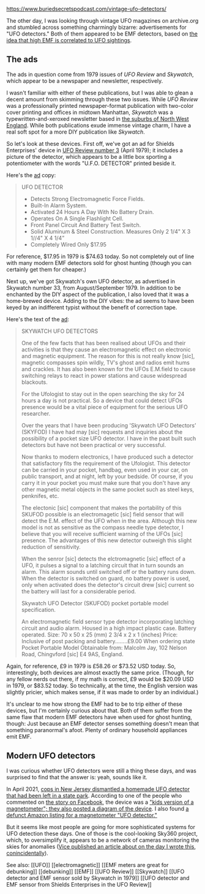 https://www.buriedsecretspodcast.com/vintage-ufo-detectors/

The other day, I was looking through vintage UFO magazines on archive.org and stumbled across something charmingly bizarre: advertisements for "UFO detectors." Both of them appeared to be EMF detectors, based on [the idea that high EMF is correlated to UFO sightings](https://www.buriedsecretspodcast.com/tag/emf/).

## The ads
The ads in question come from 1979 issues of *UFO Review* and *Skywatch*, which appear to be a newspaper and newsletter, respectively.

I wasn't familiar with either of these publications, but I was able to glean a decent amount from skimming through these two issues. While *UFO Review* was a professionally printed newspaper-format publication with two-color cover printing and offices in midtown Manhattan, *Skywatch* was a typewritten-and-xeroxed newsletter based in [the suburbs of North West England](https://en.wikipedia.org/wiki/Offerton,_Greater_Manchester). While both publications exude immense vintage charm, I have a real soft spot for a more DIY publication like *Skywatch*.

So let's look at these devices. First off, we've got an ad for Shields Enterprises' device in [UFO Review number 3](https://archive.org/details/UFO_Review_No_03/page/n11/mode/2up) (April 1979); it includes a picture of the detector, which appears to be a little box sporting a potentiometer with the words "U.F.O. DETECTOR" printed beside it. 

Here's the [ad](https://archive.org/details/UFO_Review_No_03/page/n11/mode/2up) copy:

> UFO DETECTOR
> * Detects Strong Electromagnetic Force Fields.
> * Built-In Alarm System.
> * Activated 24 Hours A Day With No Battery Drain.
> * Operates On A Single Flashlight Cell.
> * Front Panel Circuit And Battery Test Switch.
> * Solid Aluminum & Steel Construction. Measures Only 2 1/4" X 3 1//4" X 4 1/4”
> * Completely Wired Only $17.95

For reference, $17.95 in 1979 is $74.63 today. So not completely out of line with many modern EMF detectors sold for ghost hunting (though you can certainly get them for cheaper.)

Next up, we've got Skywatch's own UFO detector, as advertised in Skywatch number 33, from August/September 1979. In addition to be enchanted by the DIY aspect of the publication, I also loved that it was a home-brewed device. Adding to the DIY vibes: the ad seems to have been keyed by an indifferent typist without the benefit of correction tape.

Here's the text of the [ad](https://archive.org/details/Skywatch_No_33/page/n19/mode/2up): 

> SKYWATCH UFO DETECTORS
> 
> One of the few facts that has been realised about UFOs and their activities is that they cause an electromagnetic effect on electronic and magnetic equipment. The reason for this is not really know [sic], magnetic compasses spin wildly, TV's ghost and radios emit hums and crackles. It has also been known for the UFOs E.M.field to cause switching relays to react in power stations and cause widespread blackouts.
> 
> For the Ufologist to stay out in the open searching the sky for 24 hours a day is not practical. So a device that could detect UFOs presence would be a vital piece of equipment for the serious UFO researcher.
> 
> Over the years that I have been producing 'Skywatch UFO Detectors’ (SKYFOD) I have had may [sic] requests and inquiries about the possibility of a pocket size UFO detector. I have in the past built such detectors but have not been practical or very successful.
> 
> Now thanks to modern electronics, I have produced such a detector that satisfactory fits the requirement of the Ufologist. This detector can be carried in your pocket, handbag, even used in your car, on public transport, and at night, left by your bedside. Of course, if you carry it in your pocket you must make sure that you don't have any other magnetic metal objects in the same pocket such as steel keys, penknifes, etc.
> 
> The electonic [sic] component that makes the portability of this SKUFOD possible is an electromagetic [sic] field sensor that will detect the E.M. effect of the UFO when in the area. Although this new model is not as sensitive as the compass needle type detector, I believe that you will receive sufficient warning of the UFOs [sic] presence. The advantages of this new detector outweigh this slight reduction of sensitivity.
> 
> When the senror [sic] detects the elctromagnetic [sic] effect of a UFO, it pulses a signal to a latching circuit that in turn sounds an alarm. This alarm sounds until switched off or the battery runs down. When the detector is switched on guard, no battery power is used, only when activated does the detector's circuit drew [sic] current so the battery will last for a considerable period.
> 
> Skywatch UFO Detector (SKUFOD) pocket portable model specification.
> 
> An electromagnetic field sensor type detector incorporating latching circuit and audio alarm. Housed in a high impact plastic case. Battery operated.
> Size: 70 x 50 x 25 (mm) 2 3/4 x 2 x 1 (inches)
> Price: Inclusive of post packing and battery........£9.00
> When ordering state Pocket Portable Model
> Obtainable from: Malcolm Jay, 102 Nelson Road, Chingvford [sic] E4 9AS, England.

Again, for reference, £9 in 1979 is £58.26 or $73.52 USD today. So, interestingly, both devices are almost exactly the same price. (Though, for any fellow nerds out there, if my math is correct, £9 would be $20.09 USD in 1979, or $83.52 today. So technically, at the time, the English version was slightly pricier, which makes sense, if it was made to order by an individual.)

It's unclear to me how strong the EMF had to be to trip either of these devices, but I'm certainly curious about that. Both of them suffer from the same flaw that modern EMF detectors have when used for ghost hunting, though: Just because an EMF detector senses something doesn't mean that something paranormal's afoot. Plenty of ordinary household appliances emit EMF.

## Modern UFO detectors

I was curious whether UFO detectors were still a thing these days, and was surprised to find that the answer is: yeah, sounds like it. 

In April 2021, [cops in New Jersey dismantled a homemade UFO detector that had been left in a state park](https://www.popularmechanics.com/science/a36130756/police-disarm-homemade-ufo-detector-new-jersey/). According to one of the people who commented on [the story on Facebook](https://www.facebook.com/NewJerseyStateParkPolice/photos/a.466917073395025/3880236485396383/), the device was a ["kids version of a magnetometer"; they also posted a diagram of the device](https://www.facebook.com/photo.php?fbid=4334712056557627&set=p.4334712056557627&type=3). I also found [a defunct Amazon listing for a magnetometer "UFO detector."](https://www.amazon.com/UFO-Detector-magnetometer-interfaced-microcontroller/dp/B000FVUKKO)

But it seems like most people are going for more sophisticated systems for UFO detection these days. One of those is the cool-looking Sky360 project, which, to oversimplify it, appears to be a network of cameras monitoring the skies for anomalies ([Vice published an article about on the day I wrote this, conincidentally](https://www.vice.com/en/article/g5yqmb/ufo-hunters-built-an-open-source-ai-system-to-scan-the-skies)). 



See also:
[[UFO]] 
[[electromagnetic]]
[[EMF meters are great for debunking]]
[[debunking]]
[[EMF]]
[[UFO Review]]
[[Skywatch]]
[[UFO detector and EMF sensor sold by Skywatch in 1979]] [[UFO detector and EMF sensor from Shields Enterprises in the UFO Review]]